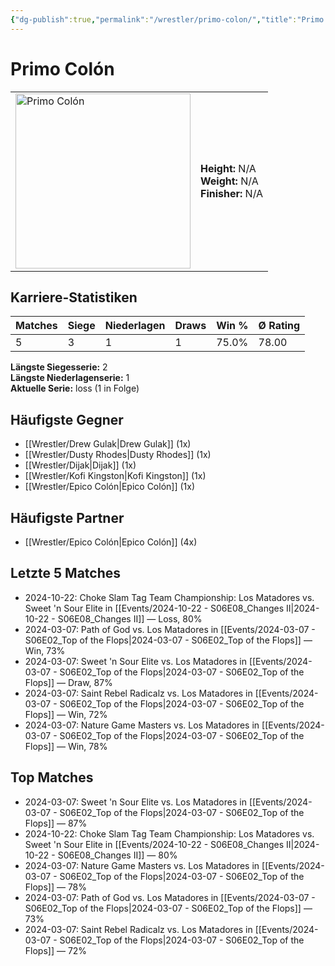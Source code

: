```yaml
---
{"dg-publish":true,"permalink":"/wrestler/primo-colon/","title":"Primo Colón","tags":["wrestler"],"noteIcon":""}
---
```



# Primo Colón

<table>
        <tr>
        <td><img src="https://github.com/CptSpaulding1980/choke-slam-wrestling/releases/download/images/Primo_Colón.png" width="280" alt="Primo Colón"></td>
        <td>
        <b>Height:</b> N/A<br>
        <b>Weight:</b> N/A<br>
        <b>Finisher:</b> N/A<br>
        </td>
        </tr>
        </table>
        

## Karriere-Statistiken

| Matches | Siege | Niederlagen | Draws | Win % | Ø Rating |
|---------|-------|-------------|-------|-------|-----------|
| 5 | 3 | 1 | 1 | 75.0% | 78.00 |

**Längste Siegesserie:** 2<br>**Längste Niederlagenserie:** 1<br>**Aktuelle Serie:** loss (1 in Folge)


## Häufigste Gegner
- [[Wrestler/Drew Gulak\|Drew Gulak]] (1x)
- [[Wrestler/Dusty Rhodes\|Dusty Rhodes]] (1x)
- [[Wrestler/Dijak\|Dijak]] (1x)
- [[Wrestler/Kofi Kingston\|Kofi Kingston]] (1x)
- [[Wrestler/Epico Colón\|Epico Colón]] (1x)

## Häufigste Partner
- [[Wrestler/Epico Colón\|Epico Colón]] (4x)

## Letzte 5 Matches
- 2024-10-22: Choke Slam Tag Team Championship: Los Matadores vs. Sweet 'n Sour Elite in [[Events/2024-10-22 - S06E08_Changes II\|2024-10-22 - S06E08_Changes II]] — Loss, 80%
- 2024-03-07: Path of God vs. Los Matadores in [[Events/2024-03-07 - S06E02_Top of the Flops\|2024-03-07 - S06E02_Top of the Flops]] — Win, 73%
- 2024-03-07: Sweet 'n Sour Elite vs. Los Matadores in [[Events/2024-03-07 - S06E02_Top of the Flops\|2024-03-07 - S06E02_Top of the Flops]] — Draw, 87%
- 2024-03-07: Saint Rebel Radicalz vs. Los Matadores in [[Events/2024-03-07 - S06E02_Top of the Flops\|2024-03-07 - S06E02_Top of the Flops]] — Win, 72%
- 2024-03-07: Nature Game Masters  vs. Los Matadores in [[Events/2024-03-07 - S06E02_Top of the Flops\|2024-03-07 - S06E02_Top of the Flops]] — Win, 78%

## Top Matches
- 2024-03-07: Sweet 'n Sour Elite vs. Los Matadores in [[Events/2024-03-07 - S06E02_Top of the Flops\|2024-03-07 - S06E02_Top of the Flops]] — 87%
- 2024-10-22: Choke Slam Tag Team Championship: Los Matadores vs. Sweet 'n Sour Elite in [[Events/2024-10-22 - S06E08_Changes II\|2024-10-22 - S06E08_Changes II]] — 80%
- 2024-03-07: Nature Game Masters  vs. Los Matadores in [[Events/2024-03-07 - S06E02_Top of the Flops\|2024-03-07 - S06E02_Top of the Flops]] — 78%
- 2024-03-07: Path of God vs. Los Matadores in [[Events/2024-03-07 - S06E02_Top of the Flops\|2024-03-07 - S06E02_Top of the Flops]] — 73%
- 2024-03-07: Saint Rebel Radicalz vs. Los Matadores in [[Events/2024-03-07 - S06E02_Top of the Flops\|2024-03-07 - S06E02_Top of the Flops]] — 72%

